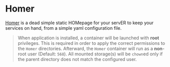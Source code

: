 # Homer

[Homer](https://github.com/bastienwirtz/homer) is a dead simple static HOMepage for your servER to keep your services on hand, from a simple yaml configuration file.

> When application is installed, a container will be launched with **root** privileges.
> This is required in order to apply the correct permissions to the `Homer` directories.
> Afterward, the `Homer` container will run as a **non**-root user (Default: `568`).
> All mounted storage(s) will be `chown`ed only if the parent directory does not match the configured user.
